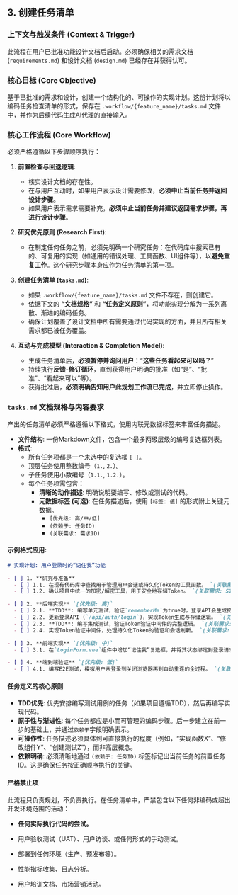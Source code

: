 ## 3. 创建任务清单

### 上下文与触发条件 (Context & Trigger)
此流程在用户已批准功能设计文档后启动。必须确保相关的需求文档 (`requirements.md`) 和设计文档 (`design.md`) 已经存在并获得认可。

### 核心目标 (Core Objective)
基于已批准的需求和设计，创建一个结构化的、可操作的实现计划。这份计划将以编码任务检查清单的形式，保存在 `.workflow/{feature_name}/tasks.md` 文件中，并作为后续代码生成AI代理的直接输入。

### 核心工作流程 (Core Workflow)
必须严格遵循以下步骤顺序执行：

1.  **前置检查与回退逻辑**:
    - 核实设计文档的存在性。
    - 在与用户互动时，如果用户表示设计需要修改，**必须中止当前任务并返回设计步骤**。
    - 如果用户表示需求需要补充，**必须中止当前任务并建议返回需求步骤，再进行设计步骤**。

2.  **研究优先原则 (Research First)**:
    - 在制定任何任务之前，必须先明确一个研究任务：在代码库中搜索已有的、可复用的实现（如通用的错误处理、工具函数、UI组件等），以**避免重复工作**。这个研究步骤本身应作为任务清单的第一项。

3.  **创建任务清单 (`tasks.md`)**:
    - 如果 `.workflow/{feature_name}/tasks.md` 文件不存在，则创建它。
    - 依据下文的 **“文档规格”** 和 **“任务定义原则”**，将功能实现分解为一系列离散、渐进的编码任务。
    - 确保计划覆盖了设计文档中所有需要通过代码实现的方面，并且所有相关需求都已被任务覆盖。

4.  **互动与完成模型 (Interaction & Completion Model)**:
    - 生成任务清单后，**必须暂停并询问用户**：“**这些任务看起来可以吗？**”
    - 持续执行**反馈-修订循环**，直到获得用户明确的批准（如“是”、“批准”、“看起来可以”等）。
    - 获得批准后，**必须明确告知用户此规划工作流已完成**，并立即停止操作。

### `tasks.md` 文档规格与内容要求
产出的任务清单必须严格遵循以下格式，使用内联元数据标签来丰富任务描述。

-   **文件结构**: 一份Markdown文件，包含一个最多两级层级的编号复选框列表。
-   **格式**:
    -   所有任务项都是一个未选中的复选框 `[ ]`。
    -   顶层任务使用整数编号（`1.`, `2.`）。
    -   子任务使用小数编号（`1.1.`, `1.2.`）。
    -   每个任务项需包含：
        -   **清晰的动作描述**: 明确说明要编写、修改或测试的代码。
        -   **元数据标签 (可选)**: 在任务描述后，使用 `[标签: 值]` 的形式附上关键元数据。
            - `[优先级: 高/中/低]`
            - `(依赖于: 任务ID)`
            - `(关联需求: 需求ID)`

#### 示例格式应用:
```markdown
# 实现计划: 用户登录时的“记住我”功能

- [ ] 1. **研究与准备**
  - [ ] 1.1. 在现有代码库中查找用于管理用户会话或持久化Token的工具函数。 `(关联需求: S1)`
  - [ ] 1.2. 确认项目中统一的加密/解密工具，用于安全地存储Token。 `(关联需求: S1)` `(依赖于: 1.1)`

- [ ] 2. **后端实现** `[优先级: 高]`
  - [ ] 2.1. **TDD**: 编写单元测试，验证`rememberMe`为true时，登录API会生成持久化Token。 `(关联需求: E1)` `(依赖于: 1.2)`
  - [ ] 2.2. 更新登录API (`/api/auth/login`)，实现Token生成与存储逻辑。 `(关联需求: E1)` `(依赖于: 2.1)`
  - [ ] 2.3. **TDD**: 编写集成测试，验证Token验证中间件的完整逻辑。 `(关联需求: R1)` `(依赖于: 2.2)`
  - [ ] 2.4. 实现Token验证中间件，处理持久化Token的验证和会话刷新。 `(关联需求: R1)` `(依赖于: 2.3)`

- [ ] 3. **前端实现** `[优先级: 中]`
  - [ ] 3.1. 在`LoginForm.vue`组件中增加“记住我”复选框，并将其状态绑定到登录请求。 `(关联需求: U1)` `(依赖于: 2.2)`

- [ ] 4. **端到端验证** `[优先级: 低]`
  - [ ] 4.1. 编写E2E测试，模拟用户从登录到关闭浏览器再到自动重连的全过程。 `(关联需求: E1, R1)` `(依赖于: 2.4, 3.1)`

```

#### 任务定义的核心原则
- **TDD优先**: 优先安排编写测试用例的任务（如果项目遵循TDD），然后再编写实现代码。
- **原子性与渐进性**: 每个任务都应是小而可管理的编码步骤。后一步建立在前一步的基础上，并通过`依赖于`字段明确表示。
- **可操作性**: 任务描述必须具体到可直接执行的程度（例如，“实现函数X”、“修改组件Y”、“创建测试Z”），而非高层概念。
- **依赖明确**: 必须清晰地通过 `(依赖于: 任务ID)` 标签标记出当前任务的前置任务ID。这是确保任务按正确顺序执行的关键。

#### 严格禁止项
此流程只负责规划，不负责执行。在任务清单中，严禁包含以下任何非编码或超出开发环境范围的活动：

- **任何实际执行代码的尝试。**

- 用户验收测试（UAT）、用户访谈、或任何形式的手动测试。

- 部署到任何环境（生产、预发布等）。

- 性能指标收集、日志分析。

- 用户培训文档、市场营销活动。